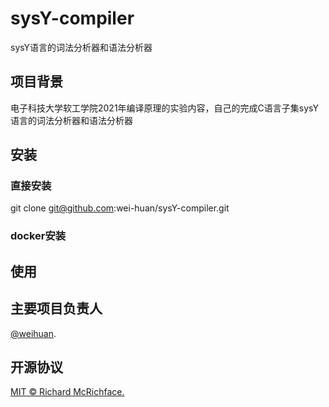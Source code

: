 # sysY-compiler
sysY语言的词法分析器和语法分析器

## 项目背景
电子科技大学软工学院2021年编译原理的实验内容，自己的完成C语言子集sysY语言的词法分析器和语法分析器



## 安装
### 直接安装
git clone git@github.com:wei-huan/sysY-compiler.git



### docker安装



## 使用


## 主要项目负责人
[@weihuan](https://github.com/weihuan).

## 开源协议
[MIT © Richard McRichface.](./LICENSE)